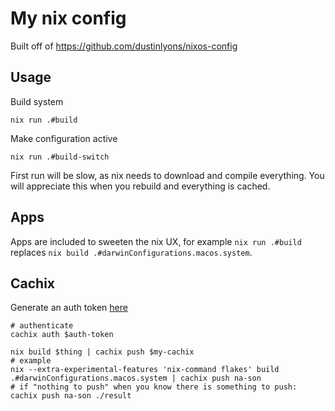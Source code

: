 # My nix config

Built off of https://github.com/dustinlyons/nixos-config

## Usage

Build system

```shell
nix run .#build
```

Make configuration active

```shell
nix run .#build-switch
```

First run will be slow, as nix needs to download and compile everything. You will appreciate this when you rebuild and everything is cached.

## Apps

Apps are included to sweeten the nix UX, for example `nix run .#build` replaces `nix build .#darwinConfigurations.macos.system`.

## Cachix

Generate an auth token [here](https://app.cachix.org/personal-auth-tokens)

```shell
# authenticate
cachix auth $auth-token

nix build $thing | cachix push $my-cachix
# example
nix --extra-experimental-features 'nix-command flakes' build .#darwinConfigurations.macos.system | cachix push na-son
# if "nothing to push" when you know there is something to push:
cachix push na-son ./result
```
